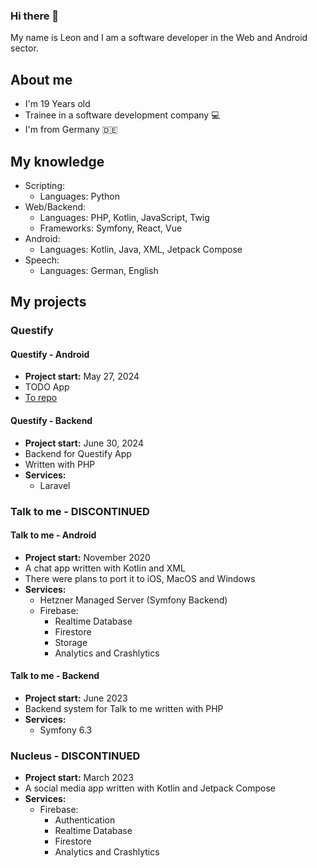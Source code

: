 ### Hi there 👋
My name is Leon and I am a software developer in the Web and Android sector.

## About me
- I'm 19 Years old
- Trainee in a software development company 💻
- I'm from Germany 🇩🇪

## My knowledge
- Scripting:
  - Languages: Python
- Web/Backend:
  - Languages: PHP, Kotlin, JavaScript, Twig
  - Frameworks: Symfony, React, Vue
- Android:
  - Languages: Kotlin, Java, XML, Jetpack Compose
- Speech:
  - Languages: German, English

## My projects
### Questify
#### Questify - Android
- **Project start:** May 27, 2024
- TODO App
- [To repo](https://github.com/LJZApps?tab=repositories)
#### Questify - Backend
- **Project start:** June 30, 2024
- Backend for Questify App
- Written with PHP
- **Services:**
  - Laravel
### Talk to me - DISCONTINUED
#### Talk to me - Android
- **Project start:** November 2020
- A chat app written with Kotlin and XML
- There were plans to port it to iOS, MacOS and Windows
- **Services:**
  - Hetzner Managed Server (Symfony Backend)
  - Firebase:
    - Realtime Database
    - Firestore
    - Storage
    - Analytics and Crashlytics
#### Talk to me - Backend
  - **Project start:** June 2023
  - Backend system for Talk to me written with PHP
  - **Services:**
    - Symfony 6.3
### Nucleus - DISCONTINUED
- **Project start:** March 2023
- A social media app written with Kotlin and Jetpack Compose
- **Services:**
  - Firebase:
    - Authentication
    - Realtime Database
    - Firestore
    - Analytics and Crashlytics
